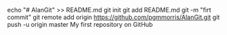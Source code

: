 echo "# AlanGit" >> README.md
git init
git add README.md
git -m "firt commit"
git remote add origin https://github.com/pgmmorris/AlanGit.git
git push -u origin master
My first repository on GitHub
